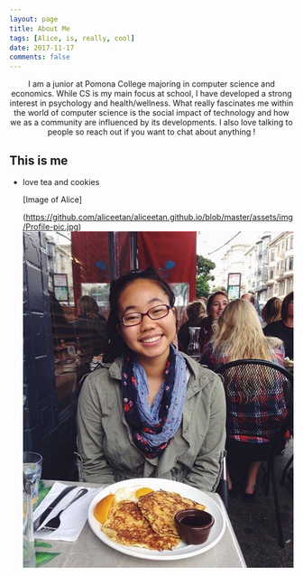 ```yaml
---
layout: page
title: About Me
tags: [Alice, is, really, cool]
date: 2017-11-17
comments: false
---
```

    
<center>I am a junior at Pomona College majoring in computer science and economics. While CS is my main focus at school, I have developed a strong interest in psychology and health/wellness. What really fascinates me within the world of computer science is the social impact of technology and how we as a community are influenced by its developments. I also love talking to people so reach out if you want to chat about anything ! </center>

## This is me 
* love tea and cookies

    [Image of Alice]
    
    (https://github.com/aliceetan/aliceetan.github.io/blob/master/assets/img/Profile-pic.jpg)
    ![Figure 1-1](https://github.com/aliceetan/aliceetan.github.io/blob/master/assets/img/Profile-pic.jpg)
   
    

